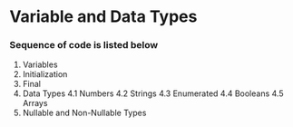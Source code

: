 # Variable and Data Types

### Sequence of code is listed below
 1. Variables
 2. Initialization
 3. Final
 4. Data Types
 4.1 Numbers
 4.2 Strings
 4.3 Enumerated
 4.4 Booleans
 4.5 Arrays
 5. Nullable and Non-Nullable Types